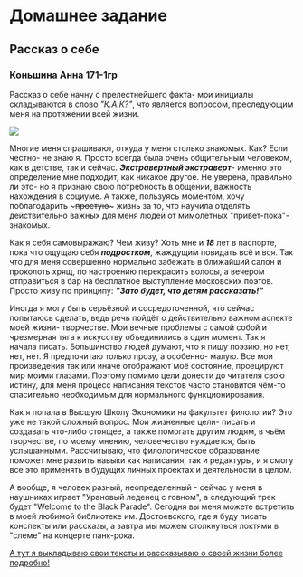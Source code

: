 # Домашнее задание
## Рассказ о себе 
### Коньшина Анна 171-1гр 

Рассказ о себе начну с прелестнейшего факта- мои инициалы складываются в слово _"К.А.К?"_, что является вопросом, преследующим меня на протяжении всей жизни. 

![](https://pp.userapi.com/c637218/v637218614/24535/x23FA-zjMvE.jpg)

Многие меня спрашивают, откуда у меня столько знакомых. Как? Если честно- не знаю я. Просто всегда была очень общительным человеком, как в детстве, так и сейчас. ***Экстравертный экстраверт***- именно это определение мне подходит, как никакое другое. Не уверена, правильно ли это- но я признаю свою потребность в общении, важность нахождения в социуме. А также, пользуясь моментом, хочу поблагодарить ~~~простую~~~ жизнь за то, что научила отделять действительно важных для меня людей от мимолётных "привет-пока"-знакомых. 

Как я себя самовыражаю? Чем живу? Хоть мне и ***18*** лет в паспорте, пока что ощущаю себя ***подростком***, жаждущим повидать всё и вся. Так что для меня совершенно нормально забежать в ближайший салон и проколоть хрящ, по настроению перекрасить волосы, а вечером отправиться в бар на бесплатное выступление московских поэтов. Просто живу по принципу: ***"Зато будет, что детям рассказать!"*** 

Иногда я могу быть серьёзной и сосредоточенной, что сейчас попытаюсь сделать, ведь речь пойдёт о действительно важном аспекте моей жизни- творчестве. Мои вечные проблемы с самой собой и чрезмерная тяга к искусству объединились в один момент. Так я начала писать. Большинство людей думают, что я пишу поэзию, но нет, нет, нет. Я предпочитаю только прозу, а особенно- малую. Все мои произведения так или иначе отображают моё состояние, проецируют мир моими глазами. Поэтому помимо цели донести до читателя свою истину, для меня процесс написания текстов часто становится чём-то спасительно необходимым для нормального функционирования. 

Как я попала в Высшую Школу Экономики на факультет филологии? Это уже не такой сложный вопрос. Мои жизненные цели- писать и создавать что-либо стоящее, а также помогать другим людям, в чьём творчестве, по моему мнению, человечество нуждается, быть услышанными. Рассчитываю, что филологическое образование поможет мне развить навыки как написания, так и редактуры, и я смогу все это применять в будущих личных проектах и деятельности в целом. 

А вообще, я человек разный, неопределенный - сейчас у меня в наушниках играет "Урановый леденец с говном", а следующий трек будет "Welcome to the Black Parade". Сегодня вы меня можете встретить в моей любимой библиотеке им. Достоевского, где я буду писать конспекты или рассказы, а завтра мы можем столкнуться локтями в "слеме" на концерте панк-рока.

  [А тут я выкладываю свои тексты и рассказываю о своей жизни более подробно!](https://vk.com/etovsenetak) 

